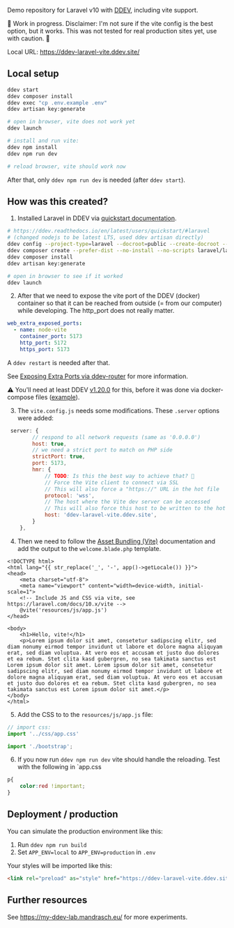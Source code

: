 Demo repository for Laravel v10 with [DDEV](https://ddev.com/), including vite support.

🚧 Work in progress. Disclaimer: I'm not sure if the vite config is the best option, but it works. This was not tested for real production sites yet, use with caution. 🚧

Local URL: https://ddev-laravel-vite.ddev.site/

## Local setup 

```bash
ddev start
ddev composer install
ddev exec "cp .env.example .env"
ddev artisan key:generate

# open in browser, vite does not work yet
ddev launch

# install and run vite:
ddev npm install
ddev npm run dev

# reload browser, vite should work now
```

After that, only `ddev npm run dev` is needed (after `ddev start`). 

## How was this created?

1. Installed Laravel in DDEV via [quickstart documentation](https://ddev.readthedocs.io/en/latest/users/quickstart/#laravel).

```bash
# https://ddev.readthedocs.io/en/latest/users/quickstart/#laravel
# (changed nodejs to be latest LTS, used ddev artisan directly)
ddev config --project-type=laravel --docroot=public --create-docroot --php-version=8.1 --nodejs-version=18
ddev composer create --prefer-dist --no-install --no-scripts laravel/laravel -y
ddev composer install
ddev artisan key:generate

# open in browser to see if it worked
ddev launch
```

2. After that we need to expose the vite port of the DDEV (docker) container so that it can be reached from outside (= from our computer) while developing. The http_port does not really matter. 

```yaml 
web_extra_exposed_ports:
  - name: node-vite
    container_port: 5173
    http_port: 5172
    https_port: 5173
```

A `ddev restart` is needed after that.

See [Exposing Extra Ports via ddev-router](https://ddev.readthedocs.io/en/latest/users/extend/customization-extendibility/#exposing-extra-ports-via-ddev-router) for more information. 

⚠️ You'll need at least DDEV [v1.20.0](https://github.com/ddev/ddev/releases/tag/v1.20.0) for this, before it was done via docker-compose files ([example](https://github.com/torenware/ddev-viteserve/blob/master/docker-compose.viteserve.yaml)).

3. The `vite.config.js` needs some modifications. These `.server` options were added:

```js
 server: {
        // respond to all network requests (same as '0.0.0.0')
        host: true,
        // we need a strict port to match on PHP side
        strictPort: true,
        port: 5173,
        hmr: {
            // TODO: Is this the best way to achieve that? 🤔
            // Force the Vite client to connect via SSL
            // This will also force a "https://" URL in the hot file
            protocol: 'wss',
            // The host where the Vite dev server can be accessed
            // This will also force this host to be written to the hot file
            host: 'ddev-laravel-vite.ddev.site', 
        }
    },
```

4. Then we need to follow the [Asset Bundling (Vite)](https://laravel.com/docs/10.x/vite#loading-your-scripts-and-styles) documentation and add the output to the `welcome.blade.php` template.

```blade
<!DOCTYPE html>
<html lang="{{ str_replace('_', '-', app()->getLocale()) }}">
<head>
    <meta charset="utf-8">
    <meta name="viewport" content="width=device-width, initial-scale=1">
    <!-- Include JS and CSS via vite, see https://laravel.com/docs/10.x/vite -->
    @vite('resources/js/app.js')
</head>

<body>
    <h1>Hello, vite!</h1>
    <p>Lorem ipsum dolor sit amet, consetetur sadipscing elitr, sed diam nonumy eirmod tempor invidunt ut labore et dolore magna aliquyam erat, sed diam voluptua. At vero eos et accusam et justo duo dolores et ea rebum. Stet clita kasd gubergren, no sea takimata sanctus est Lorem ipsum dolor sit amet. Lorem ipsum dolor sit amet, consetetur sadipscing elitr, sed diam nonumy eirmod tempor invidunt ut labore et dolore magna aliquyam erat, sed diam voluptua. At vero eos et accusam et justo duo dolores et ea rebum. Stet clita kasd gubergren, no sea takimata sanctus est Lorem ipsum dolor sit amet.</p>
</body>
</html>
```

5. Add the CSS to to the `resources/js/app.js` file:

```js
// import css:
import '../css/app.css'

import './bootstrap';
```

6. If you now run `ddev npm run dev` vite should handle the reloading. Test with the following in `app.css

```css
p{
    color:red !important;
}
```

## Deployment / production

You can simulate the production environment like this:

1. Run `ddev npm run build`
2. Set `APP_ENV=local` to `APP_ENV=production` in `.env`

Your styles will be imported like this:

```html
<link rel="preload" as="style" href="https://ddev-laravel-vite.ddev.site/build/assets/app-3845d7e3.css" />
```

## Further resources

See https://my-ddev-lab.mandrasch.eu/ for more experiments.
